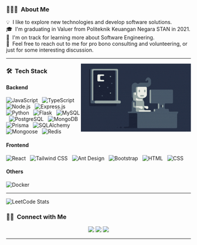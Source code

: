 ### 👨🏻‍💻 &nbsp;About Me

💡 &nbsp;I like to explore new technologies and develop software solutions.\
🎓 &nbsp;I'm graduating in Valuer from Politeknik Keuangan Negara STAN in 2021.\
🌱 &nbsp;I'm on track for learning more about Software Engineering.\
💬 &nbsp;Feel free to reach out to me for pro bono consulting and volunteering, or just for some interesting discussion.

---

<img alt="Night Coding" src="https://raw.githubusercontent.com/AVS1508/AVS1508/master/assets/Night-Coding.gif" align="right"/>

### 🛠 &nbsp;Tech Stack

#### Backend
![JavaScript](https://img.shields.io/badge/-JavaScript-05122A?style=flat&logo=javascript) &nbsp;
![TypeScript](https://img.shields.io/badge/-TypeScript-05122A?style=flat&logo=typescript) &nbsp;
![Node.js](https://img.shields.io/badge/-Node.js-05122A?style=flat&logo=node.js) &nbsp;
![Express.js](https://img.shields.io/badge/-Express.js-05122A?style=flat&logo=expressjs) &nbsp;
![Python](https://img.shields.io/badge/-Python-05122A?style=flat&logo=python) &nbsp;
![Flask](https://img.shields.io/badge/-Flask-05122A?style=flat&logo=flask) &nbsp;
![MySQL](https://img.shields.io/badge/-MySQL-05122A?style=flat&logo=mysql) &nbsp;
![PostgreSQL](https://img.shields.io/badge/-PostgreSQL-05122A?style=flat&logo=postgresql) &nbsp;
![MongoDB](https://img.shields.io/badge/-MongoDB-05122A?style=flat&logo=mongodb) &nbsp;
![Prisma](https://img.shields.io/badge/-Prisma-05122A?style=flat&logo=prisma) &nbsp;
![SQLAlchemy](https://img.shields.io/badge/-SQLAlchemy-05122A?style=flat&logo=sqlalchemy) &nbsp;
![Mongoose](https://img.shields.io/badge/-Mongoose-05122A?style=flat&logo=mongoose) &nbsp;
![Redis](https://img.shields.io/badge/-Redis-05122A?style=flat&logo=redis)

#### Frontend
![React](https://img.shields.io/badge/-React-05122A?style=flat&logo=react) &nbsp;
![Tailwind CSS](https://img.shields.io/badge/-Tailwind%20CSS-05122A?style=flat&logo=tailwind-css) &nbsp;
![Ant Design](https://img.shields.io/badge/-Ant%20Design-05122A?style=flat&logo=ant-design) &nbsp;
![Bootstrap](https://img.shields.io/badge/-Bootstrap-05122A?style=flat&logo=bootstrap&logoColor=563D7C) &nbsp;
![HTML](https://img.shields.io/badge/-HTML-05122A?style=flat&logo=HTML5) &nbsp;
![CSS](https://img.shields.io/badge/-CSS-05122A?style=flat&logo=CSS3&logoColor=1572B6)

#### Others
![Docker](https://img.shields.io/badge/-Docker-05122A?style=flat&logo=docker) &nbsp;

---

![LeetCode Stats](https://leetcard.jacoblin.cool/m-istighfar?theme=dark&font=IBM%20Plex%20Sans&ext=heatmap)

### 🤝🏻 &nbsp;Connect with Me

<p align="center">
<a href="mailto:istighfar.amal@gmail.com"><img src="https://img.shields.io/badge/-istighfar.amal%40gmail.com-D14836?style=flat&logo=Gmail&logoColor=white"/></a>
<a href="https://www.linkedin.com/in/m-istighfar/"><img src="https://img.shields.io/badge/-M%20Istighfar%20Amal-0077B5?style=flat&logo=Linkedin&logoColor=white"/></a>
<a href="https://instagram.com/m.istighfar_"><img src="https://img.shields.io/badge/-@m.istighfar__-E4405F?style=flat&logo=Instagram&logoColor=white"/></a>
</p>

---
